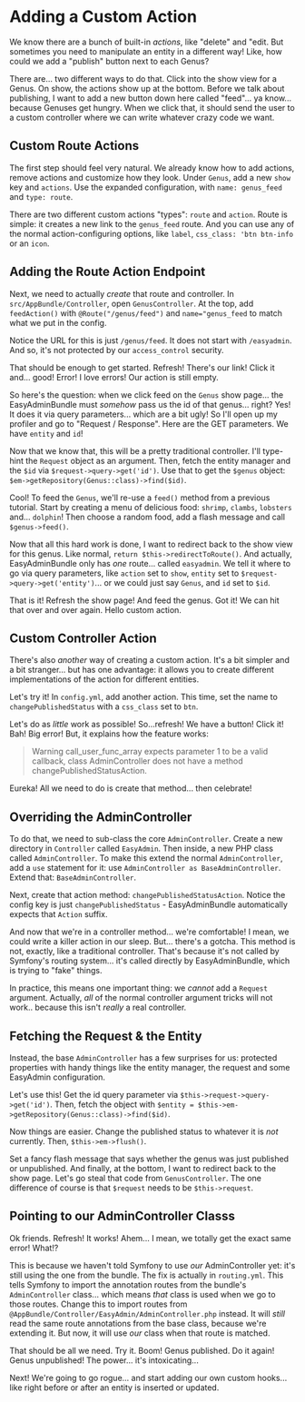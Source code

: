 # Adding a Custom Action

We know there are a bunch of built-in *actions*, like "delete" and "edit. But sometimes
you need to manipulate an entity in a different way! Like, how could we add a "publish"
button next to each Genus?

There are... two different ways to do that. Click into the show view for a Genus.
On show, the actions show up at the bottom. Before we talk about publishing, I want
to add a new button down here called "feed"... ya know... because Genuses get hungry.
When we click that, it should send the user to a custom controller where we can
write whatever crazy code we want.

## Custom Route Actions

The first step should feel very natural. We already know how to add actions, remove
actions and customize how they look. Under `Genus`, add a new `show` key and `actions`.
Use the expanded configuration, with `name: genus_feed` and `type: route`.

There are two different custom actions "types": `route` and `action`. Route is simple:
it creates a new link to the `genus_feed` route. And you can use any of the normal
action-configuring options, like `label`, `css_class: 'btn btn-info` or an `icon`.

## Adding the Route Action Endpoint

Next, we need to actually *create* that route and controller. In `src/AppBundle/Controller`,
open `GenusController`. At the top, add `feedAction()` with `@Route("/genus/feed")`
and `name="genus_feed` to match what we put in the config.

Notice the URL for this is just `/genus/feed`. It does not start with `/easyadmin`.
And so, it's not protected by our `access_control` security.

That should be enough to get started. Refresh! There's our link! Click it and...
good! Error! I love errors! Our action is still empty.

So here's the question: when we click feed on the `Genus` show page... the EasyAdminBundle
must *somehow* pass us the id of that genus... right? Yes! It does it via query
parameters... which are a bit ugly! So I'll open up my profiler and go to "Request / Response".
Here are the GET parameters. We have `entity` and `id`!

Now that we know that, this will be a pretty traditional controller. I'll type-hint
the `Request` object as an argument. Then, fetch the entity manager and the `$id`
via `$request->query->get('id')`. Use that to get the `$genus` object:
`$em->getRepository(Genus::class)->find($id)`.

Cool! To feed the `Genus`, we'll re-use a `feed()` method from a previous tutorial.
Start by creating a menu of delicious food: `shrimp`, `clambs`, `lobsters` and...
`dolphin`! Then choose a random food, add a flash message and call `$genus->feed()`.

Now that all this hard work is done, I want to redirect back to the show view for
this genus. Like normal, `return $this->redirectToRoute()`. And actually, EasyAdminBundle
only has *one* route... called `easyadmin`. We tell it where to go via query parameters,
like `action` set to `show`, `entity` set to `$request->query->get('entity')`...
or we could just say `Genus`, and `id` set to `$id`.

That is it! Refresh the show page! And feed the genus. Got it! We can hit that over
and over again. Hello custom action.

## Custom Controller Action

There's also *another* way of creating a custom action. It's a bit simpler and a
bit stranger... but has one advantage: it allows you to create different implementations
of the action for different entities.

Let's try it! In `config.yml`, add another action. This time, set the name to
`changePublishedStatus` with a `css_class` set to `btn`.

Let's do as *little* work as possible! So...refresh! We have a button! Click it!
Bah! Big error! But, it explains how the feature works:

> Warning call_user_func_array expects parameter 1 to be a valid callback, class
> AdminController does not have a method changePublishedStatusAction.

Eureka! All we need to do is create that method... then celebrate!

## Overriding the AdminController

To do that, we need to sub-class the core `AdminController`. Create a new directory
in `Controller` called `EasyAdmin`. Then inside, a new PHP class called `AdminController`.
To make this extend the normal `AdminController`, add a `use` statement for it:
use `AdminController as BaseAdminController`. Extend that: `BaseAdminController`.

Next, create that action method: `changePublishedStatusAction`. Notice the config
key is just `changePublishedStatus` - EasyAdminBundle automatically expects that
`Action` suffix.

And now that we're in a controller method... we're comfortable! I mean, we could
write a killer action in our sleep. But... there's a gotcha. This method is not,
exactly, like a traditional controller. That's because it's not called by Symfony's
routing system... it's called directly by EasyAdminBundle, which is trying to "fake"
things.

In practice, this means one important thing: we *cannot* add a `Request` argument.
Actually, *all* of the normal controller argument tricks will not work.. because
this isn't *really* a real controller.

## Fetching the Request & the Entity

Instead, the base `AdminController` has a few surprises for us: protected properties
with handy things like the entity manager, the request and some EasyAdmin configuration.

Let's use this! Get the id query parameter via `$this->request->query->get('id')`.
Then, fetch the object with `$entity = $this->em->getRepository(Genus::class)->find($id)`.

Now things are easier. Change the published status to whatever it is *not* currently.
Then, `$this->em->flush()`.

Set a fancy flash message that says whether the genus was just published or unpublished.
And finally, at the bottom, I want to redirect back to the show page. Let's go steal
that code from `GenusController`. The one difference of course is that `$request`
needs to be `$this->request`.

## Pointing to our AdminController Classs

Ok friends. Refresh! It works! Ahem... I mean, we totally get the exact same error!
What!?

This is because we haven't told Symfony to use *our* AdminController yet: it's still
using the one from the bundle. The fix is actually in `routing.yml`. This tells Symfony
to import the annotation routes from the bundle's `AdminController` class... which
means *that* class is used when we go to those routes. Change this to import routes
from `@AppBundle/Controller/EasyAdmin/AdminController.php` instead. It will *still*
read the same route annotations from the base class, because we're extending it. But
now, it will use *our* class when that route is matched.

That should be all we need. Try it. Boom! Genus published. Do it again! Genus
unpublished! The power... it's intoxicating...

Next! We're going to go rogue... and start adding our own custom hooks... like right
before or after an entity is inserted or updated.
